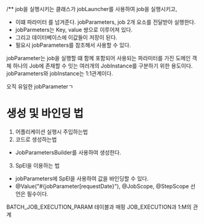 /**
 job을 실행시키는 클래스가 jobLauncher를 사용하여 job을 실행시키고,
 - 이떄 파라미터 를 넘겨준다. jobParameters, job 2개 요소를 전달받아 실행한다.
 - jobParmeters는 Key, value 쌍으로 이루어져 있다.
 - 그리고 데이터베이스에 이값들이 저장이 된다.
 - 필요시 jobParameters를 참조해서 사용할 수 있다.

 jobParameter는 job을 실행할 떄 함께 포함되어 사용되는 파라미터를 가진 도메인 객체
 하나의 Job에 존재할 수 잇는 여러개의 JobInstance를 구분하기 위한 용도이다.
 jobParameters와 jobInstance는 1:1관계이다. 

 오직 유일한 jobParameterㄱ
 
 # 생성 및 바인딩 법
 1. 어플리케이션 실행시 주입하는법
 2.  코드로 생성하는법
 - JobParametersBuilder를 사용하여 생성한다.
 3. SpEl을 이용하는 법
 - jobParameters에 SpEl을 사용하여 값을 바인딩할 수 있다.
 - @Value("#{jobParameter[requestDate}"), @JobScope, @StepScope 선언은 필수이다.
 
 BATCH_JOB_EXECUTION_PARAM 테이블과 매핑 
 JOB_EXECUTION과 1:M의 관계 
